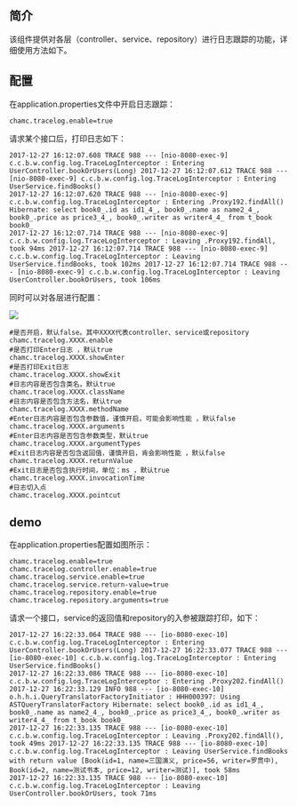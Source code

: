 ## 简介 ## 

该组件提供对各层（controller、service、repository）进行日志跟踪的功能，详细使用方法如下。 

## 配置 ##

在application.properties文件中开启日志跟踪：

    chamc.tracelog.enable=true 

请求某个接口后，打印日志如下： 

	2017-12-27 16:12:07.608 TRACE 988 --- [nio-8080-exec-9] c.c.b.w.config.log.TraceLogInterceptor : Entering UserController.bookOrUsers(Long) 2017-12-27 16:12:07.612 TRACE 988 --- [nio-8080-exec-9] c.c.b.w.config.log.TraceLogInterceptor : Entering UserService.findBooks() 
	2017-12-27 16:12:07.620 TRACE 988 --- [nio-8080-exec-9] c.c.b.w.config.log.TraceLogInterceptor : Entering .Proxy192.findAll() 
	Hibernate: select book0_.id as id1_4_, book0_.name as name2_4_, book0_.price as price3_4_, book0_.writer as writer4_4_ from t_book book0_ 
	2017-12-27 16:12:07.714 TRACE 988 --- [nio-8080-exec-9] c.c.b.w.config.log.TraceLogInterceptor : Leaving .Proxy192.findAll, took 94ms 2017-12-27 16:12:07.714 TRACE 988 --- [nio-8080-exec-9] c.c.b.w.config.log.TraceLogInterceptor : Leaving UserService.findBooks, took 102ms 2017-12-27 16:12:07.714 TRACE 988 --- [nio-8080-exec-9] c.c.b.w.config.log.TraceLogInterceptor : Leaving UserController.bookOrUsers, took 106ms 

同时可以对各层进行配置：

![](https://i.imgur.com/8e6mqVi.png)


	#是否开启，默认false。其中XXXX代表controller、service或repository 
    chamc.tracelog.XXXX.enable
	#是否打印Enter日志 ，默认true
	chamc.tracelog.XXXX.showEnter 
	#是否打印Exit日志
	chamc.tracelog.XXXX.showExit
	#日志内容是否包含类名，默认true
	chamc.tracelog.XXXX.className
	#日志内容是否包含方法名，默认true
	chamc.tracelog.XXXX.methodName
	#Enter日志内容是否包含参数值，谨慎开启，可能会影响性能 ，默认false
	chamc.tracelog.XXXX.arguments
	#Enter日志内容是否包含参数类型，默认true
	chamc.tracelog.XXXX.argumentTypes
	#Exit日志内容是否包含返回值，谨慎开启，肯会影响性能 ，默认false
	chamc.tracelog.XXXX.returnValue
	#Exit日志是否包含执行时间，单位：ms ，默认true
	chamc.tracelog.XXXX.invocationTime
	#日志切入点
	chamc.tracelog.XXXX.pointcut
	


## demo ##

在application.properties配置如图所示： 

    chamc.tracelog.enable=true 
    chamc.tracelog.controller.enable=true 
    chamc.tracelog.service.enable=true 
    chamc.tracelog.service.return-value=true 
    chamc.tracelog.repository.enable=true 
    chamc.tracelog.repository.arguments=true 

请求一个接口，service的返回值和repository的入参被跟踪打印，如下： 

    2017-12-27 16:22:33.064 TRACE 988 --- [io-8080-exec-10] c.c.b.w.config.log.TraceLogInterceptor : Entering UserController.bookOrUsers(Long) 2017-12-27 16:22:33.077 TRACE 988 --- [io-8080-exec-10] c.c.b.w.config.log.TraceLogInterceptor : Entering UserService.findBooks()
	2017-12-27 16:22:33.086 TRACE 988 --- [io-8080-exec-10] c.c.b.w.config.log.TraceLogInterceptor : Entering .Proxy202.findAll()
	2017-12-27 16:22:33.129 INFO 988 --- [io-8080-exec-10] o.h.h.i.QueryTranslatorFactoryInitiator : HHH000397: Using ASTQueryTranslatorFactory Hibernate: select book0_.id as id1_4_, book0_.name as name2_4_, book0_.price as price3_4_, book0_.writer as writer4_4_ from t_book book0_ 
	2017-12-27 16:22:33.135 TRACE 988 --- [io-8080-exec-10] c.c.b.w.config.log.TraceLogInterceptor : Leaving .Proxy202.findAll(), took 49ms 2017-12-27 16:22:33.135 TRACE 988 --- [io-8080-exec-10] c.c.b.w.config.log.TraceLogInterceptor : Leaving UserService.findBooks with return value [Book(id=1, name=三国演义, price=56, writer=罗贯中), Book(id=2, name=测试书本, price=12, writer=测试)], took 58ms 
	2017-12-27 16:22:33.135 TRACE 988 --- [io-8080-exec-10] c.c.b.w.config.log.TraceLogInterceptor : Leaving UserController.bookOrUsers, took 71ms



